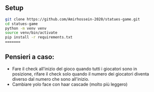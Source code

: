 ## Setup

```bash
git clone https://github.com/Amirhossein-2020/statues-game.git
cd statues-game
python -m venv venv
source venv/bin/activate
pip install -r requirements.txt
=======
```

## Pensieri a caso:

- Fare il check all'inizio del gioco quando tutti i giocatori sono in posizione, rifare il check solo quando il numero dei giocatori diventa diverso dal numero che sono all'inizio.
- Cambiare yolo face con haar cascade (molto più leggero)
